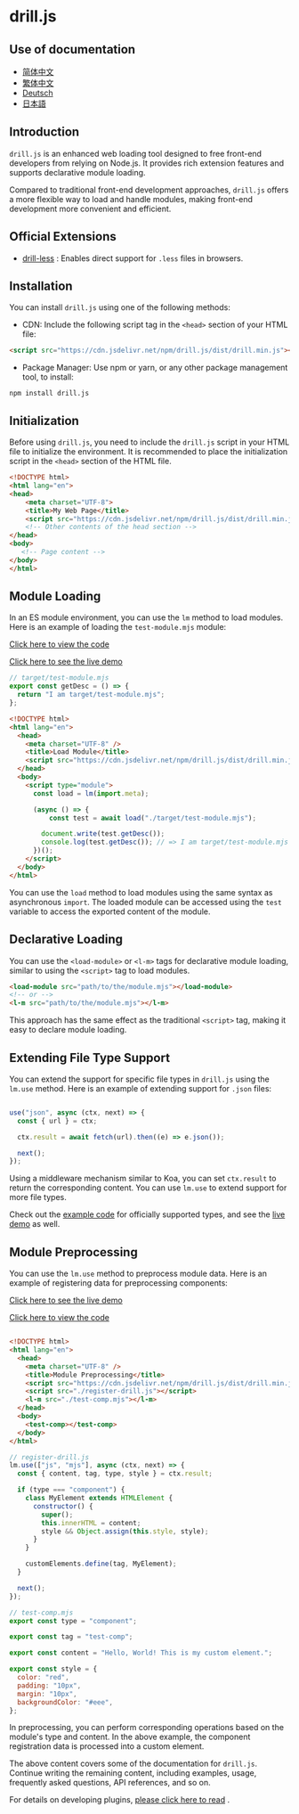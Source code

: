 # drill.js

## Use of documentation

* [简体中文](./docs/cn/README.md)
* [繁体中文](./docs/cn-tr/README.md)
* [Deutsch](./docs/ger/README.md)
* [日本語](./docs/jp/README.md)

## Introduction

`drill.js` is an enhanced web loading tool designed to free front-end developers from relying on Node.js. It provides rich extension features and supports declarative module loading.

Compared to traditional front-end development approaches, `drill.js` offers a more flexible way to load and handle modules, making front-end development more convenient and efficient.
## Official Extensions 
- [drill-less](https://github.com/kirakiray/drill.js/tree/main/libs/less) : Enables direct support for `.less` files in browsers.

## Installation

You can install `drill.js` using one of the following methods: 
- CDN: Include the following script tag in the `<head>` section of your HTML file:

```html
<script src="https://cdn.jsdelivr.net/npm/drill.js/dist/drill.min.js"></script>
```

- Package Manager: Use npm or yarn, or any other package management tool, to install:

```shell
npm install drill.js
```

## Initialization

Before using `drill.js`, you need to include the `drill.js` script in your HTML file to initialize the environment. It is recommended to place the initialization script in the `<head>` section of the HTML file.

```html
<!DOCTYPE html>
<html lang="en">
<head>
    <meta charset="UTF-8">
    <title>My Web Page</title>
    <script src="https://cdn.jsdelivr.net/npm/drill.js/dist/drill.min.js"></script>
    <!-- Other contents of the head section -->
</head>
<body>
   <!-- Page content -->
</body>
</html>
```

## Module Loading

In an ES module environment, you can use the `lm` method to load modules. Here is an example of loading the `test-module.mjs` module:

[Click here to view the code](https://github1s.com/kirakiray/drill.js/blob/main/examples/load-module/index.html) 

[Click here to see the live demo](https://kirakiray.github.io/drill.js/examples/load-module/) 

```javascript
// target/test-module.mjs
export const getDesc = () => {
  return "I am target/test-module.mjs";
};
```

```html
<!DOCTYPE html>
<html lang="en">
  <head>
    <meta charset="UTF-8" />
    <title>Load Module</title>
    <script src="https://cdn.jsdelivr.net/npm/drill.js/dist/drill.min.js"></script>
  </head>
  <body>
    <script type="module">
      const load = lm(import.meta);

      (async () => {
          const test = await load("./target/test-module.mjs");

        document.write(test.getDesc());
        console.log(test.getDesc()); // => I am target/test-module.mjs
      })();
    </script>
  </body>
</html>
```

You can use the `load` method to load modules using the same syntax as asynchronous `import`. The loaded module can be accessed using the `test` variable to access the exported content of the module.
## Declarative Loading

You can use the `<load-module>` or `<l-m>` tags for declarative module loading, similar to using the `<script>` tag to load modules.

```html
<load-module src="path/to/the/module.mjs"></load-module>
<!-- or -->
<l-m src="path/to/the/module.mjs"></l-m>
```



This approach has the same effect as the traditional `<script>` tag, making it easy to declare module loading.

## Extending File Type Support

You can extend the support for specific file types in `drill.js` using the `lm.use` method. Here is an example of extending support for `.json` files:

```javascript

use("json", async (ctx, next) => {
  const { url } = ctx;

  ctx.result = await fetch(url).then((e) => e.json());

  next();
});
```

Using a middleware mechanism similar to Koa, you can set `ctx.result` to return the corresponding content. You can use `lm.use` to extend support for more file types.

Check out the [example code](https://github1s.com/kirakiray/drill.js/blob/main/examples/load-more-type/index.html)  for officially supported types, and see the [live demo](https://kirakiray.github.io/drill.js/examples/load-more-type/)  as well.

## Module Preprocessing

You can use the `lm.use` method to preprocess module data. Here is an example of registering data for preprocessing components:

[Click here to see the live demo](https://kirakiray.github.io/drill.js/examples/lm-use/) 

[Click here to view the code](https://github1s.com/kirakiray/drill.js/blob/main/examples/lm-use/index.html) 

```html

<!DOCTYPE html>
<html lang="en">
  <head>
    <meta charset="UTF-8" />
    <title>Module Preprocessing</title>
    <script src="https://cdn.jsdelivr.net/npm/drill.js/dist/drill.min.js"></script>
    <script src="./register-drill.js"></script>
    <l-m src="./test-comp.mjs"></l-m>
  </head>
  <body>
    <test-comp></test-comp>
  </body>
</html>
```



```javascript
// register-drill.js
lm.use(["js", "mjs"], async (ctx, next) => {
  const { content, tag, type, style } = ctx.result;

  if (type === "component") {
    class MyElement extends HTMLElement {
      constructor() {
        super();
        this.innerHTML = content;
        style && Object.assign(this.style, style);
      }
    }

    customElements.define(tag, MyElement);
  }

  next();
});
```

```javascript
// test-comp.mjs
export const type = "component";

export const tag = "test-comp";

export const content = "Hello, World! This is my custom element.";

export const style = {
  color: "red",
  padding: "10px",
  margin: "10px",
  backgroundColor: "#eee",
};
```

In preprocessing, you can perform corresponding operations based on the module's type and content. In the above example, the component registration data is processed into a custom element.

The above content covers some of the documentation for `drill.js`. Continue writing the remaining content, including examples, usage, frequently asked questions, API references, and so on.

For details on developing plugins, [please click here to read](./docs/en/plug-ins.md) .
